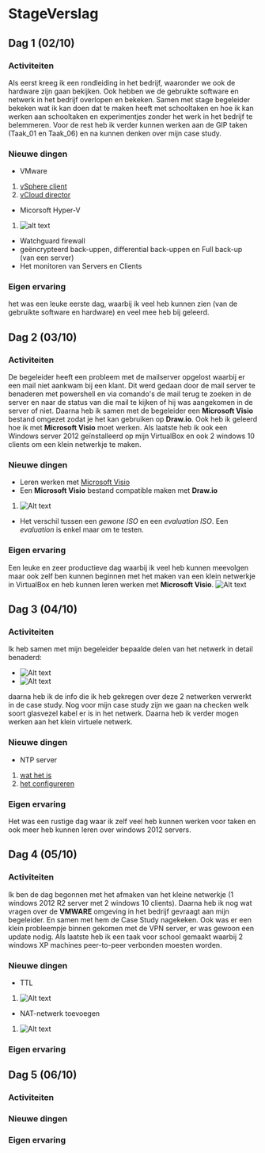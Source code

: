 # StageVerslag

## Dag 1 (02/10)

### Activiteiten
Als eerst kreeg ik een rondleiding in het bedrijf, waaronder we ook de hardware zijn gaan bekijken. Ook hebben we de gebruikte software en netwerk in het bedrijf overlopen en bekeken. Samen met stage begeleider bekeken wat ik kan doen dat te maken heeft met schooltaken en hoe ik kan werken aan schooltaken en experimentjes zonder het werk in het bedrijf te belemmeren. Voor de rest heb ik verder kunnen werken aan de GIP taken (Taak_01 en Taak_06) en na kunnen denken over mijn case study.

### Nieuwe dingen
* VMware
1. [vSphere client](https://my.vmware.com/en/web/vmware/info/slug/datacenter_cloud_infrastructure/vmware_vsphere/6_5)
2. [vCloud director](https://www.vmware.com/products/vcloud-director.html)
* Micorsoft Hyper-V
1. ![alt text](http://www.microsoft.com/presspass/images/features/2008/06-26Hyper-VScreenshot2-lg.jpg)
* Watchguard firewall
* geëncrypteerd back-uppen, differential back-uppen en Full back-up (van een server)
* Het monitoren van Servers en Clients

### Eigen ervaring
het was een leuke eerste dag, waarbij ik veel heb kunnen zien (van de gebruikte software en hardware) en veel mee heb bij geleerd.

## Dag 2 (03/10)

### Activiteiten
De begeleider heeft een probleem met de mailserver opgelost waarbij er een mail niet aankwam bij een klant. Dit werd gedaan door de mail server te benaderen met powershell en via comando's de mail terug te zoeken in de server en naar de status van die mail te kijken of hij was aangekomen in de server of niet. Daarna heb ik samen met de begeleider een **Microsoft Visio** bestand omgezet zodat je het kan gebruiken op **Draw.io**. Ook heb ik geleerd hoe ik met **Microsoft Visio** moet werken. Als laatste heb ik ook een Windows server 2012 geïnstalleerd op mijn VirtualBox en ook 2 windows 10 clients om een klein netwerkje te maken.

### Nieuwe dingen
* Leren werken met [Microsoft Visio](https://products.office.com/nl-be/visio/microsoft-visio-plans-and-pricing-compare-visio-options)
* Een **Microsoft Visio** bestand compatible maken met **Draw.io**
1. ![Alt text](https://files.gitter.im/MichielVE-immalle/5dtn/Draw.png)
* Het verschil tussen een *gewone ISO* en een *evaluation ISO*. Een *evaluation* is enkel maar om te testen.

### Eigen ervaring
Een leuke en zeer productieve dag waarbij ik veel heb kunnen meevolgen maar ook zelf ben kunnen beginnen met het maken van een klein netwerkje in VirtualBox en heb kunnen leren werken met **Microsoft Visio**.
![Alt text](https://files.gitter.im/MichielVE-immalle/mYkB/image.png)

## Dag 3 (04/10)

### Activiteiten
Ik heb samen met mijn begeleider bepaalde delen van het netwerk in detail benaderd:
* ![Alt text](https://files.gitter.im/MichielVE-immalle/knI0/image.png)
* ![Alt text](https://files.gitter.im/MichielVE-immalle/uBLH/image.png)

daarna heb ik de info die ik heb gekregen over deze 2 netwerken verwerkt in de case study. Nog voor mijn case study zijn we gaan na checken welk soort glasvezel kabel er is in het netwerk. Daarna heb ik verder mogen werken aan het klein virtuele netwerk.

### Nieuwe dingen
* NTP server
1. [wat het is](https://nl.wikipedia.org/wiki/Network_Time_Protocol)
2. [het configureren](http://www.sysadminlab.net/windows/configuring-ntp-on-windows-server-2012)

### Eigen ervaring
Het was een rustige dag waar ik zelf veel heb kunnen werken voor taken en ook meer heb kunnen leren over windows 2012 servers.

## Dag 4 (05/10)

### Activiteiten
Ik ben de dag begonnen met het afmaken van het kleine netwerkje (1 windows 2012 R2 server met 2 windows 10 clients). Daarna heb ik nog wat vragen over de **VMWARE** omgeving in het bedrijf  gevraagt aan mijn begeleider. En samen met hem de Case Study nagekeken. Ook was er een klein probleempje binnen gekomen met de VPN server, er was gewoon een update nodig. Als laatste heb ik een taak voor school gemaakt waarbij 2 windows XP machines peer-to-peer verbonden moesten worden.
### Nieuwe dingen
* TTL
1. ![Alt text](https://files.gitter.im/MichielVE-immalle/UpxG/image.png)
* NAT-netwerk toevoegen
1. ![Alt text](https://files.gitter.im/MichielVE-immalle/FwVf/image.png)
### Eigen ervaring


## Dag 5 (06/10)

### Activiteiten
### Nieuwe dingen
### Eigen ervaring
